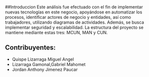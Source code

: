 ##Introduccion
Este análisis fue efectuado con el fin de implementar nuevas tecnologías en este negocio,
apoyándose en automatizar los procesos, identificar actores de negocio y entidades, 
así como trabajadores, utilizando diagramas de actividades. 
Además, se busca implementar seguridad y escalabilidad. 
La estructura del proyecto se mantiene mediante estas tres: MCUN, MAN y CUN.

## Contribuyentes:
- Quispe Lizarraga Miguel Angel
- Lizarraga Gamonal,Gabriel Mahomet
- Jordan Anthony Jimenez Paucar

